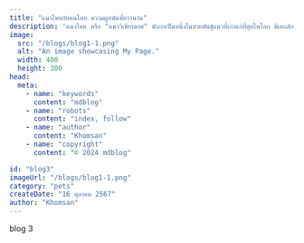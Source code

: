 ```yaml
---
title: "แมวไทยกับคนไทย ความผูกพันที่ยาวนาน"
description: 'แมวไทย หรือ "แมววิเชียรมาศ" นับว่าเป็นหนึ่งในสายพันธุ์แมวที่เก่าแก่ที่สุดในโลก มีเอกลักษณ์เฉพาะตัวที่เห็นได้ชัดเจนจากการมีจุดสีน้ำตาลเข้มตามหน้า หู เท้า และหาง เป็นแมวที่มีลักษณะรูปร่างเพรียว บาง มีตาสีฟ้าที่สวยงาม'
image:
  src: "/blogs/blog1-1.png"
  alt: "An image showcasing My Page."
  width: 400
  height: 300
head:
  meta:
    - name: "keywords"
      content: "mdblog"
    - name: "robots"
      content: "index, follow"
    - name: "author"
      content: "Khomsan"
    - name: "copyright"
      content: "© 2024 mdblog"

id: "blog3"
imageUrl: "/blogs/blog1-1.png"
category: "pets"
createDate: "16 ตุลาคม 2567"
author: "Khomsan"
---
```


blog 3
